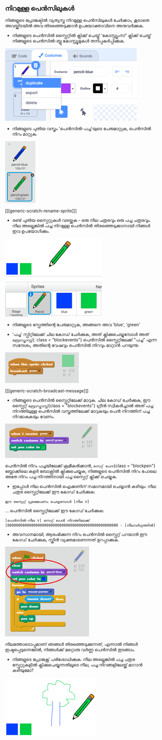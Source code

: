 ## നിറമുള്ള പെൻസിലുകൾ

നിങ്ങളുടെ പ്രോജക്ടിൽ വ്യത്യസ്ത നിറമുള്ള പെൻസിലുകൾ ചേർക്കാം, കൂടാതെ അവയ്ക്കിടയിൽ അവ തിരഞ്ഞെടുക്കാൻ ഉപയോക്താവിനെ അനുവദിക്കുക.

+ നിങ്ങളുടെ പെൻസിൽ സ്പ്രൈറ്റിൽ ക്ലിക്ക് ചെയ്ത് 'കോസ്റ്റ്യൂംസ്' ക്ലിക്ക് ചെയ്ത് നിങ്ങളുടെ പെൻസിൽ-ബ്ലൂ കോസ്റ്റ്യൂമുകൾ തനിപ്പകർപ്പിക്കുക.

![സ്ക്രീൻഷോട്ട്](images/paint-blue-duplicate.png)

+ നിങ്ങളുടെ പുതിയ വസ്ത്രം 'പെൻസിൽ-പച്ച'യുടെ പേരുമാറ്റുക, പെൻസിൽ നിറം മാറ്റുക.

![സ്ക്രീൻഷോട്ട്](images/paint-pencil-green.png)

[[[generic-scratch-rename-sprite]]]

+ രണ്ട് പുതിയ സ്പൈറ്റുകൾ വരയ്ക്കുക - ഒരു നീല ചതുരവും ഒരു പച്ച ചതുരവും. നീല അല്ലെങ്കിൽ പച്ച നിറമുള്ള പെൻസിൽ തിരഞ്ഞെടുക്കാനായി നിങ്ങൾ ഇവ ഉപയോഗിക്കും.

![സ്ക്രീൻഷോട്ട്](images/paint-selectors.png)

+ നിങ്ങളുടെ സ്പ്രേത്തിന്റെ പേരുമാറ്റുക, അങ്ങനെ അവ 'blue', 'green'

+ 'പച്ച' സ്പ്രിറ്റിലേക്ക് ചില കോഡ് ചേർക്കുക, അത് ക്ലിക്കുചെയ്യുമ്പോൾ അത് `ബ്രോഡ്കാസ്റ്റ്`{: class = "blockevents"} പെൻസിൽ സ്പ്രൈറ്റിലേക്ക് "പച്ച" എന്ന സന്ദേശം, അതിന്റെ വേഷവും പെൻസിൽ നിറവും മാറ്റാൻ പറയുന്നു.

![പച്ച സംപ്രേക്ഷണം ചെയ്യുക](images/paint-broadcast-green.png)

[[[generic-scratch-broadcast-message]]]

+ നിങ്ങളുടെ പെൻസിൽ സ്പ്രൈറ്റിലേക്ക് മാറുക. ചില കോഡ് ചേർക്കുക, ഈ സ്പ്രൈറ്റ് `ബ്രോഡ്കാസ്റ്റ്`{class = "blockevents"} ഗ്രീൻ സ്വീകരിച്ചാൽ അത് പച്ച നിറത്തിലുള്ള പെൻസിൽ വസ്ത്രത്തിലേക്ക് മാറുകയും പെൻ നിറത്തിന് പച്ച നിറമാകുകയും വേണം.

![പച്ച സംപ്രേക്ഷണം ചെയ്യുക](images/broadcast-green.png)

പെൻസിൽ നിറം പച്ചയിലേക്ക് ക്രമീകരിക്കാൻ, `സെറ്റ് പേന`{class = "blockpen"} ബ്ലോക്കിലെ കളർ ബോക്സിൽ ക്ലിക്കുചെയ്യുക, നിങ്ങളുടെ പെൻസിൽ നിറം പോലെ അതേ നിറം പച്ച നിറത്തിനായി പച്ച സ്പൈറ്റ് ക്ലിക്ക് ചെയ്യുക.

+ ഇപ്പോൾ നീല പെൻസിൽ ഐക്കണിന് സമാനമായി ചെയ്യാൻ കഴിയും: നീല ചതുര സ്പ്രൈറ്റിലേക്ക് ഈ കോഡ് ചേർക്കുക:

```blocks
ഈ സ്പ്രൈറ്റ് പ്രക്ഷേപണം ചെയ്യുമ്പോൾ [നീല v]
```

... പെൻസിൽ സ്പ്രൈറ്റിലേക്ക് ഈ കോഡ് ചേർക്കുക:

```blocks
[പെൻസിൽ-നീല v] സെറ്റ് പെൻ നിറത്തിലേക്ക് [000000000000000000000000000000000000000000000000000 - [നീലവർഗ്ഗത്തിൽ]
```

+ അവസാനമായി, ആരംഭിക്കുന്ന നിറം പെൻസിൽ സ്പ്രൈറ്റ് പറയാൻ ഈ കോഡ് ചേർക്കുക, സ്ക്രീൻ വ്യക്തമാണെന്നത് ഉറപ്പാക്കുക.

![പെൻസിൽ ആരംഭിക്കുക](images/start-pencil.png)

നീലത്തോടൊപ്പമാണ് ഞങ്ങൾ തിരഞ്ഞെടുക്കുന്നത്, എന്നാൽ നിങ്ങൾ ഇഷ്ടപ്പെടുന്നെങ്കിൽ, നിങ്ങൾക്ക് മറ്റൊരു വർണ്ണ പെൻസിൽ തുടങ്ങാം.

+ നിങ്ങളുടെ പ്രോജക്റ്റ് പരിശോധിക്കുക. നീല അല്ലെങ്കിൽ പച്ച ചതുര സ്പ്രേറ്റുകളിൽ ക്ലിക്കുചെയ്യുന്നതിലൂടെ നീല, പച്ച നിറങ്ങളിലേയ്ക്ക് മാറാൻ കഴിയുമോ?

![സ്ക്രീൻഷോട്ട്](images/paint-pens-test.png)